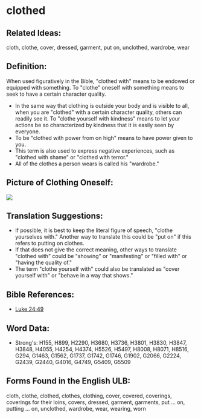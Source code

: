 # clothed

## Related Ideas:

cloth, clothe, cover, dressed, garment, put on, unclothed, wardrobe, wear

## Definition:

When used figuratively in the Bible, "clothed with" means to be endowed or equipped with something. To "clothe" oneself with something means to seek to have a certain character quality.

* In the same way that clothing is outside your body and is visible to all, when you are "clothed" with a certain character quality, others can readily see it. To "clothe yourself with kindness" means to let your actions be so characterized by kindness that it is easily seen by everyone.
* To be "clothed with power from on high" means to have power given to you.
* This term is also used to express negative experiences, such as "clothed with shame" or "clothed with terror."
* All of the clothes a person wears is called his "wardrobe."

## Picture of Clothing Oneself:

<a href="https://content.bibletranslationtools.org/WycliffeAssociates/en_tw/raw/branch/master/PNGs/c/Clotheoneself.png"><img src="https://content.bibletranslationtools.org/WycliffeAssociates/en_tw/raw/branch/master/PNGs/c/Clotheoneself.png" ></a>

## Translation Suggestions:

* If possible, it is best to keep the literal figure of speech, "clothe yourselves with." Another way to translate this could be "put on" if this refers to putting on clothes.
* If that does not give the correct meaning, other ways to translate "clothed with" could be "showing" or "manifesting" or "filled with" or "having the quality of."
* The term "clothe yourself with" could also be translated as "cover yourself with" or "behave in a way that shows."

## Bible References:

* [Luke 24:49](rc://en/tn/help/luk/24/49)

## Word Data:

* Strong's: H155, H899, H2290, H3680, H3736, H3801, H3830, H3847, H3848, H4055, H4254, H4374, H5526, H5497, H8008, H8071, H8516, G294, G1463, G1562, G1737, G1742, G1746, G1902, G2066, G2224, G2439, G2440, G4016, G4749, G5409, G5509

## Forms Found in the English ULB:

cloth, clothe, clothed, clothes, clothing, cover, covered, coverings, coverings for their loins, covers, dressed, garment, garments, put ... on, putting ... on, unclothed, wardrobe, wear, wearing, worn

